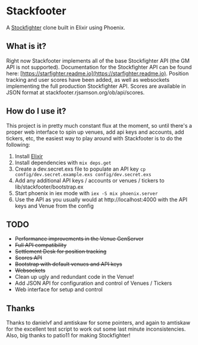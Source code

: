 # Stackfooter

A [Stockfighter](https://www.stockfighter.io) clone built in Elixir using Phoenix.

## What is it?

Right now Stackfooter implements all of the base Stockfighter API (the GM API is not supported).
Documentation for the Stockfighter API can be found here: [https://starfighter.readme.io](https://starfighter.readme.io).
Position tracking and user scores have been added, as well as websockets implementing the full production
Stockfighter API. Scores are available in JSON format at stackfooter.rjsamson.org/ob/api/scores.

## How do I use it?

This project is in pretty much constant flux at the moment, so until there's a proper web interface
to spin up venues, add api keys and accounts, add tickers, etc, the easiest way to play around
with Stackfooter is to do the following:

  1. Install [Elixir](https://www.elixir-lang.org)
  2. Install dependencies with `mix deps.get`
  3. Create a dev.secret.exs file to populate an API key `cp config/dev.secret.example.exs config/dev.secret.exs`
  4. Add any additional API keys / accounts or venues / tickers to lib/stackfooter/bootstrap.ex
  5. Start phoenix in iex mode with `iex -S mix phoenix.server`
  6. Use the API as you usually would at http://localhost:4000 with the API keys and Venue from the config

## TODO

  * ~~Performance improvements in the Venue GenServer~~
  * ~~Full API compatibility~~
  * ~~Settlement Desk for position tracking~~
  * ~~Scores API~~
  * ~~Bootstrap with default venues and API keys~~
  * ~~Websockets~~
  * Clean up ugly and redundant code in the Venue!
  * Add JSON API for configuration and control of Venues / Tickers
  * Web interface for setup and control

## Thanks

Thanks to danielvf and amtiskaw for some pointers, and again to amtiskaw for the excellent
test script to work out some last minute inconsistencies. Also, big thanks to patio11 for
making Stockfighter!
